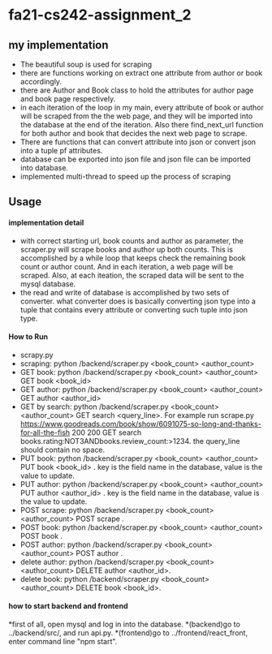 # fa21-cs242-assignment_2

## my implementation

* The beautiful soup is used for scraping
 * there are functions working on extract one attribute from author or book accordingly.
 * there are Author and Book class to hold the attributes for author page and book page respectively.
 * in each iteration of the loop in my main, every attribute of book or author will be scraped from the the web page, and they will be imported into the database at the end of the iteration.
 Also there find_next_url function for both author and book that decides the next web page to scrape.
 * There are functions that can convert attribute into json or convert json into a tuple pf attributes.
 * database can be exported into json file and json file can be imported into database.
 * implemented multi-thread to speed up the process of scraping

## Usage

#### implementation detail
* with correct starting url, book counts and author as parameter, the scraper.py will scrape books and author up both counts. This is accomplished by a while loop that keeps check the remaining book count or author count. And in each iteration, a web page will be scraped. Also, at each iteation, the scraped data will be sent to the mysql database.
* the read and write of database is accomplished by two sets of converter. what converter does is basically converting json type into a tuple that contains every attribute or converting such tuple into json type. 

#### How to Run
* scrapy.py
* scraping: python /backend/scraper.py <url> <book_count> <author_count>
* GET book: python /backend/scraper.py <url> <book_count> <author_count> GET book <book_id>
* GET author: python /backend/scraper.py <url> <book_count> <author_count> GET author <author_id>
* GET by search: python /backend/scraper.py <url> <book_count> <author_count> GET search <query_line>. For example run scrape.py https://www.goodreads.com/book/show/6091075-so-long-and-thanks-for-all-the-fish 200 200 GET search books.rating:NOT3ANDbooks.review_count:>1234. the query_line should contain no space.
* PUT book: python /backend/scraper.py <url> <book_count> <author_count> PUT book <book_id> <key> <value>. key is the field name in the database, value is the value to update.
* PUT author: python /backend/scraper.py <url> <book_count> <author_count> PUT author <author_id> <key> <value>. key is the field name in the database, value is the value to update.
* POST scrape: python /backend/scraper.py <url> <book_count> <author_count> POST scrape <url>.
* POST book: python /backend/scraper.py <url> <book_count> <author_count> POST book <json that represent rows>.
* POST author: python /backend/scraper.py <url> <book_count> <author_count> POST author <json string that represents rows>.
* delete author: python /backend/scraper.py <url> <book_count> <author_count> DELETE author <author_id>.
* delete book: python /backend/scraper.py <url> <book_count> <author_count> DELETE book <book_id>.

#### how to start backend and frontend
*first of all, open mysql and log in into the database.
*(backend)go to ../backend/src/, and run api.py.
*(frontend)go to ../frontend/react_front, enter command line "npm start".


